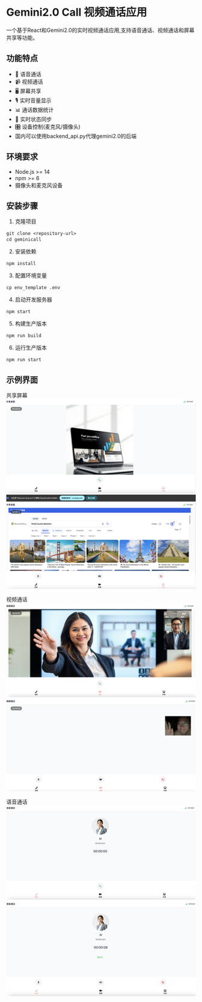 # Gemini2.0 Call 视频通话应用

一个基于React和Gemini2.0的实时视频通话应用,支持语音通话、视频通话和屏幕共享等功能。

## 功能特点

- 💬 语音通话
- 📹 视频通话
- 🖥️ 屏幕共享
- 🎙️ 实时音量显示
- 📊 通话数据统计
- 🔄 实时状态同步
- 🎛️ 设备控制(麦克风/摄像头)
- 国内可以使用backend_api.py代理gemini2.0的后端

## 环境要求

- Node.js >= 14
- npm >= 6
- 摄像头和麦克风设备

## 安装步骤

1. 克隆项目

```
git clone <repository-url>
cd geminicall
```

2. 安装依赖

```
npm install
```

3. 配置环境变量

```
cp env_template .env
```

4. 启动开发服务器

```
npm start
```

5. 构建生产版本

```
npm run build
```

6. 运行生产版本

```
npm run start
```

## 示例界面

共享屏幕
![Share1](./example/Share1.png)
![Share2](./example/Share2.png)

视频通话
![Video1](./example/Video1.png)
![Video2](./example/Video2.png)

语音通话
![Voice1](./example/Voice1.png)
![Voice2](./example/Voice2.png)
